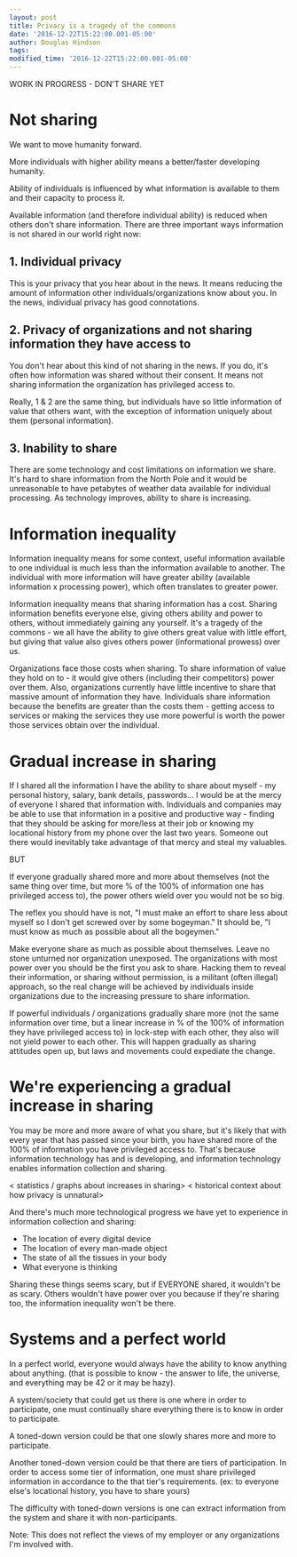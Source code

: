 ```yaml
---
layout: post
title: Privacy is a tragedy of the commons
date: '2016-12-22T15:22:00.001-05:00'
author: Douglas Hindson
tags: 
modified_time: '2016-12-22T15:22:00.001-05:00'
---
```


WORK IN PROGRESS - DON'T SHARE YET

# Not sharing

We want to move humanity forward.

More individuals with higher ability means a better/faster developing humanity.

Ability of individuals is influenced by what information is available to them and their capacity to process it.

Available information (and therefore individual ability) is reduced when others don't share information. There are three important ways information is not shared in our world right now:

## 1. Individual privacy

This is your privacy that you hear about in the news. It means reducing the amount of information other individuals/organizations know about you. In the news, individual privacy has good connotations.

## 2. Privacy of organizations and not sharing information they have access to

You don't hear about this kind of not sharing in the news. If you do, it's often how information was shared without their consent. It means not sharing information the organization has privileged access to.

Really, 1 & 2 are the same thing, but individuals have so little information of value that others want, with the exception of information uniquely about them (personal information).

## 3. Inability to share

There are some technology and cost limitations on information we share. It's hard to share information from the North Pole and it would be unreasonable to have petabytes of weather data available for individual processing. As technology improves, ability to share is increasing.

# Information inequality

Information inequality means for some context, useful information available to one individual is much less than the information available to another. The individual with more information will have greater ability (available information x processing power), which often translates to greater power.

Information inequality means that sharing information has a cost. Sharing information benefits everyone else, giving others ability and power to others, without immediately gaining any yourself. It's a tragedy of the commons - we all have the ability to give others great value with little effort, but giving that value also gives others power (informational prowess) over us.

Organizations face those costs when sharing. To share information of value they hold on to - it would give others (including their competitors) power over them. Also, organizations currently have little incentive to share that massive amount of information they have. Individuals share information because the benefits are greater than the costs them - getting access to services or making the services they use more powerful is worth the power those services obtain over the individual.

# Gradual increase in sharing

If I shared all the information I have the ability to share about myself - my personal history, salary, bank details, passwords... I would be at the mercy of everyone I shared that information with. Individuals and companies may be able to use that information in a positive and productive way - finding that they should be asking for more/less at their job or knowing my locational history from my phone over the last two years. Someone out there would inevitably take advantage of that mercy and steal my valuables.

BUT

If everyone gradually shared more and more about themselves (not the same thing over time, but more % of the 100% of information one has privileged access to), the power others wield over you would not be so big.

The reflex you should have is not, 
"I must make an effort to share less about myself so I don't get screwed over by some bogeyman." 
It should be, 
"I must know as much as possible about all the bogeymen." 

Make everyone share as much as possible about themselves. Leave no stone unturned nor organization unexposed. The organizations with most power over you should be the first you ask to share. Hacking them to reveal their information, or sharing without permission, is a militant (often illegal) approach, so the real change will be achieved by individuals inside organizations due to the increasing pressure to share information.

If powerful individuals / organizations gradually share more (not the same information over time, but a linear increase in % of the 100% of information they have privileged access to) in lock-step with each other, they also will not yield power to each other. This will happen gradually as sharing attitudes open up, but laws and movements could expediate the change.

# We're experiencing a gradual increase in sharing

You may be more and more aware of what you share, but it's likely that with every year that has passed since your birth, you have shared more of the 100% of information you have privileged access to. That's because information technology has and is developing, and information technology enables information collection and sharing.

< statistics / graphs about increases in sharing>
< historical context about how privacy is unnatural>

And there's much more technological progress we have yet to experience in information collection and sharing:

* The location of every digital device
* The location of every man-made object
* The state of all the tissues in your body
* What everyone is thinking

Sharing these things seems scary, but if EVERYONE shared, it wouldn't be as scary. Others wouldn't have power over you because if they're sharing too, the information inequality won't be there.

# Systems and a perfect world

In a perfect world, everyone would always have the ability to know anything about anything.  (that is possible to know - the answer to life, the universe, and everything may be 42 or it may be hazy).

A system/society that could get us there is one where in order to participate, one must continually share everything there is to know in order to participate.

A toned-down version could be that one slowly shares more and more to participate.

Another toned-down version could be that there are tiers of participation. In order to access some tier of information, one must share privileged information in accordance to the that tier's requirements. (ex: to everyone else's locational history, you have to share yours)

The difficulty with toned-down versions is one can extract information from the system and share it with non-participants.


Note: This does not reflect the views of my employer or any organizations I'm involved with.
